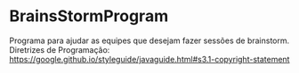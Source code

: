 # BrainsStormProgram
Programa para ajudar as equipes que desejam fazer sessões de brainstorm.
Diretrizes de Programação:
https://google.github.io/styleguide/javaguide.html#s3.1-copyright-statement


